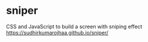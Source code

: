 # sniper
CSS and JavaScript to build a screen with sniping effect
https://sudhirkumarojhaa.github.io/sniper/
